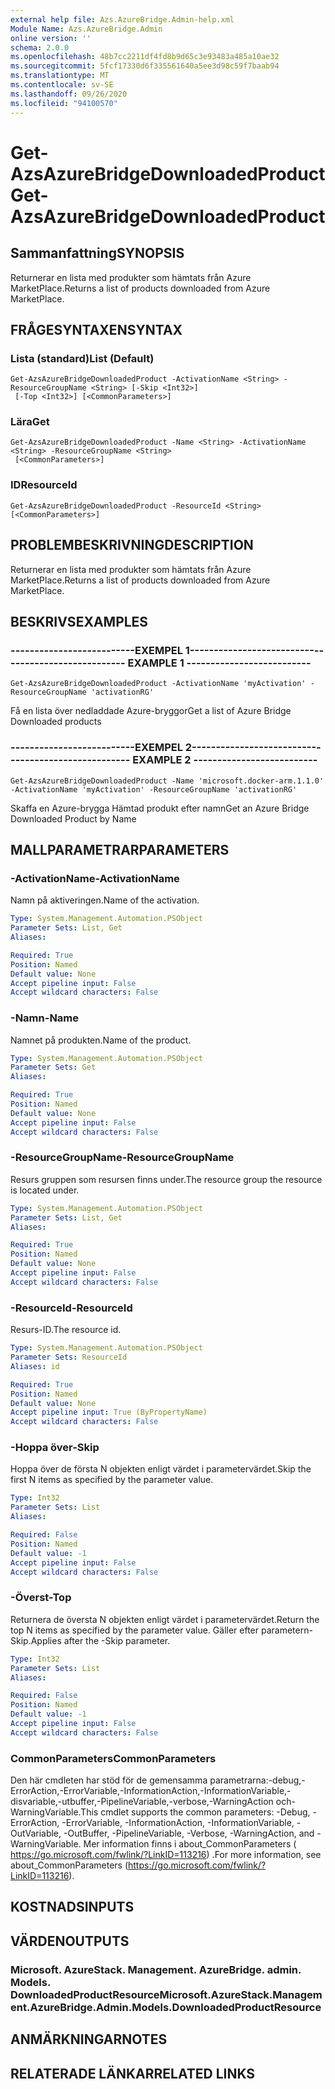 ```yaml
---
external help file: Azs.AzureBridge.Admin-help.xml
Module Name: Azs.AzureBridge.Admin
online version: ''
schema: 2.0.0
ms.openlocfilehash: 48b7cc2211df4fd8b9d65c3e93483a485a10ae32
ms.sourcegitcommit: 5fcf17330d6f335561640a5ee3d98c59f7baab94
ms.translationtype: MT
ms.contentlocale: sv-SE
ms.lasthandoff: 09/26/2020
ms.locfileid: "94100570"
---
```

# <span data-ttu-id="43f49-101">Get-AzsAzureBridgeDownloadedProduct</span><span class="sxs-lookup"><span data-stu-id="43f49-101">Get-AzsAzureBridgeDownloadedProduct</span></span>

## <span data-ttu-id="43f49-102">Sammanfattning</span><span class="sxs-lookup"><span data-stu-id="43f49-102">SYNOPSIS</span></span>
<span data-ttu-id="43f49-103">Returnerar en lista med produkter som hämtats från Azure MarketPlace.</span><span class="sxs-lookup"><span data-stu-id="43f49-103">Returns a list of products downloaded from Azure MarketPlace.</span></span>

## <span data-ttu-id="43f49-104">FRÅGESYNTAXEN</span><span class="sxs-lookup"><span data-stu-id="43f49-104">SYNTAX</span></span>

### <span data-ttu-id="43f49-105">Lista (standard)</span><span class="sxs-lookup"><span data-stu-id="43f49-105">List (Default)</span></span>
```
Get-AzsAzureBridgeDownloadedProduct -ActivationName <String> -ResourceGroupName <String> [-Skip <Int32>]
 [-Top <Int32>] [<CommonParameters>]
```

### <span data-ttu-id="43f49-106">Lära</span><span class="sxs-lookup"><span data-stu-id="43f49-106">Get</span></span>
```
Get-AzsAzureBridgeDownloadedProduct -Name <String> -ActivationName <String> -ResourceGroupName <String>
 [<CommonParameters>]
```

### <span data-ttu-id="43f49-107">ID</span><span class="sxs-lookup"><span data-stu-id="43f49-107">ResourceId</span></span>
```
Get-AzsAzureBridgeDownloadedProduct -ResourceId <String> [<CommonParameters>]
```

## <span data-ttu-id="43f49-108">PROBLEMBESKRIVNING</span><span class="sxs-lookup"><span data-stu-id="43f49-108">DESCRIPTION</span></span>
<span data-ttu-id="43f49-109">Returnerar en lista med produkter som hämtats från Azure MarketPlace.</span><span class="sxs-lookup"><span data-stu-id="43f49-109">Returns a list of products downloaded from Azure MarketPlace.</span></span>

## <span data-ttu-id="43f49-110">BESKRIVS</span><span class="sxs-lookup"><span data-stu-id="43f49-110">EXAMPLES</span></span>

### <span data-ttu-id="43f49-111">--------------------------EXEMPEL 1--------------------------</span><span class="sxs-lookup"><span data-stu-id="43f49-111">-------------------------- EXAMPLE 1 --------------------------</span></span>
```
Get-AzsAzureBridgeDownloadedProduct -ActivationName 'myActivation' -ResourceGroupName 'activationRG'
```

<span data-ttu-id="43f49-112">Få en lista över nedladdade Azure-bryggor</span><span class="sxs-lookup"><span data-stu-id="43f49-112">Get a list of Azure Bridge Downloaded products</span></span>

### <span data-ttu-id="43f49-113">--------------------------EXEMPEL 2--------------------------</span><span class="sxs-lookup"><span data-stu-id="43f49-113">-------------------------- EXAMPLE 2 --------------------------</span></span>
```
Get-AzsAzureBridgeDownloadedProduct -Name 'microsoft.docker-arm.1.1.0' -ActivationName 'myActivation' -ResourceGroupName 'activationRG'
```

<span data-ttu-id="43f49-114">Skaffa en Azure-brygga Hämtad produkt efter namn</span><span class="sxs-lookup"><span data-stu-id="43f49-114">Get an Azure Bridge Downloaded Product by Name</span></span>

## <span data-ttu-id="43f49-115">MALLPARAMETRAR</span><span class="sxs-lookup"><span data-stu-id="43f49-115">PARAMETERS</span></span>

### <span data-ttu-id="43f49-116">-ActivationName</span><span class="sxs-lookup"><span data-stu-id="43f49-116">-ActivationName</span></span>
<span data-ttu-id="43f49-117">Namn på aktiveringen.</span><span class="sxs-lookup"><span data-stu-id="43f49-117">Name of the activation.</span></span>

```yaml
Type: System.Management.Automation.PSObject
Parameter Sets: List, Get
Aliases: 

Required: True
Position: Named
Default value: None
Accept pipeline input: False
Accept wildcard characters: False
```

### <span data-ttu-id="43f49-118">-Namn</span><span class="sxs-lookup"><span data-stu-id="43f49-118">-Name</span></span>
<span data-ttu-id="43f49-119">Namnet på produkten.</span><span class="sxs-lookup"><span data-stu-id="43f49-119">Name of the product.</span></span>

```yaml
Type: System.Management.Automation.PSObject
Parameter Sets: Get
Aliases: 

Required: True
Position: Named
Default value: None
Accept pipeline input: False
Accept wildcard characters: False
```

### <span data-ttu-id="43f49-120">-ResourceGroupName</span><span class="sxs-lookup"><span data-stu-id="43f49-120">-ResourceGroupName</span></span>
<span data-ttu-id="43f49-121">Resurs gruppen som resursen finns under.</span><span class="sxs-lookup"><span data-stu-id="43f49-121">The resource group the resource is located under.</span></span>

```yaml
Type: System.Management.Automation.PSObject
Parameter Sets: List, Get
Aliases: 

Required: True
Position: Named
Default value: None
Accept pipeline input: False
Accept wildcard characters: False
```

### <span data-ttu-id="43f49-122">-ResourceId</span><span class="sxs-lookup"><span data-stu-id="43f49-122">-ResourceId</span></span>
<span data-ttu-id="43f49-123">Resurs-ID.</span><span class="sxs-lookup"><span data-stu-id="43f49-123">The resource id.</span></span>

```yaml
Type: System.Management.Automation.PSObject
Parameter Sets: ResourceId
Aliases: id

Required: True
Position: Named
Default value: None
Accept pipeline input: True (ByPropertyName)
Accept wildcard characters: False
```

### <span data-ttu-id="43f49-124">-Hoppa över</span><span class="sxs-lookup"><span data-stu-id="43f49-124">-Skip</span></span>
<span data-ttu-id="43f49-125">Hoppa över de första N objekten enligt värdet i parametervärdet.</span><span class="sxs-lookup"><span data-stu-id="43f49-125">Skip the first N items as specified by the parameter value.</span></span>

```yaml
Type: Int32
Parameter Sets: List
Aliases: 

Required: False
Position: Named
Default value: -1
Accept pipeline input: False
Accept wildcard characters: False
```

### <span data-ttu-id="43f49-126">-Överst</span><span class="sxs-lookup"><span data-stu-id="43f49-126">-Top</span></span>
<span data-ttu-id="43f49-127">Returnera de översta N objekten enligt värdet i parametervärdet.</span><span class="sxs-lookup"><span data-stu-id="43f49-127">Return the top N items as specified by the parameter value.</span></span>
<span data-ttu-id="43f49-128">Gäller efter parametern-Skip.</span><span class="sxs-lookup"><span data-stu-id="43f49-128">Applies after the -Skip parameter.</span></span>

```yaml
Type: Int32
Parameter Sets: List
Aliases: 

Required: False
Position: Named
Default value: -1
Accept pipeline input: False
Accept wildcard characters: False
```

### <span data-ttu-id="43f49-129">CommonParameters</span><span class="sxs-lookup"><span data-stu-id="43f49-129">CommonParameters</span></span>
<span data-ttu-id="43f49-130">Den här cmdleten har stöd för de gemensamma parametrarna:-debug,-ErrorAction,-ErrorVariable,-InformationAction,-InformationVariable,-disvariable,-utbuffer,-PipelineVariable,-verbose,-WarningAction och-WarningVariable.</span><span class="sxs-lookup"><span data-stu-id="43f49-130">This cmdlet supports the common parameters: -Debug, -ErrorAction, -ErrorVariable, -InformationAction, -InformationVariable, -OutVariable, -OutBuffer, -PipelineVariable, -Verbose, -WarningAction, and -WarningVariable.</span></span> <span data-ttu-id="43f49-131">Mer information finns i about_CommonParameters ( https://go.microsoft.com/fwlink/?LinkID=113216) .</span><span class="sxs-lookup"><span data-stu-id="43f49-131">For more information, see about_CommonParameters (https://go.microsoft.com/fwlink/?LinkID=113216).</span></span>

## <span data-ttu-id="43f49-132">KOSTNADS</span><span class="sxs-lookup"><span data-stu-id="43f49-132">INPUTS</span></span>

## <span data-ttu-id="43f49-133">VÄRDEN</span><span class="sxs-lookup"><span data-stu-id="43f49-133">OUTPUTS</span></span>

### <span data-ttu-id="43f49-134">Microsoft. AzureStack. Management. AzureBridge. admin. Models. DownloadedProductResource</span><span class="sxs-lookup"><span data-stu-id="43f49-134">Microsoft.AzureStack.Management.AzureBridge.Admin.Models.DownloadedProductResource</span></span>

## <span data-ttu-id="43f49-135">ANMÄRKNINGAR</span><span class="sxs-lookup"><span data-stu-id="43f49-135">NOTES</span></span>

## <span data-ttu-id="43f49-136">RELATERADE LÄNKAR</span><span class="sxs-lookup"><span data-stu-id="43f49-136">RELATED LINKS</span></span>

